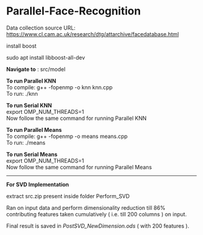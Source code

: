 # Parallel-Face-Recognition

Data collection source URL: https://www.cl.cam.ac.uk/research/dtg/attarchive/facedatabase.html

install boost

sudo apt install libboost-all-dev


<strong>Navigate to</strong> : 
src/model

<strong>To run Parallel KNN</strong><br>
To compile: g++ -fopenmp -o knn knn.cpp<br>
To run: ./knn

<strong>To run Serial KNN</strong><br>
export OMP_NUM_THREADS=1<br>
Now follow the same command for running Parallel KNN


<strong>To run Parallel Means</strong><br>
To compile: g++ -fopenmp -o means means.cpp<br>
To run: ./means

<strong>To run Serial Means</strong><br>
export OMP_NUM_THREADS=1<br>
Now follow the same command for running Parallel Means


-------
<strong>For SVD Implementation</strong>

extract src.zip present inside folder Perform_SVD

Ran on input data and perform dimensionality reduction till 86% contributing features taken cumulatively ( i.e. till 200 columns ) on input.

Final result is saved in <i>PostSVD_NewDimension.ods</i> ( with 200 features ).



